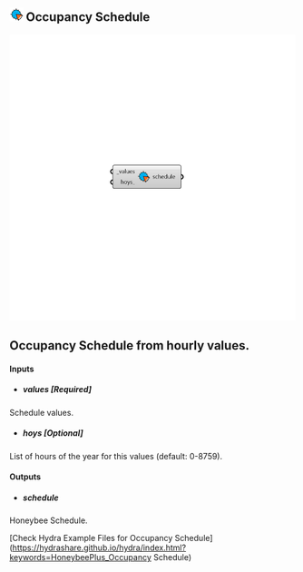 ## ![](../../images/icons/Occupancy_Schedule.png) Occupancy Schedule

![](../../images/components/Occupancy_Schedule.png)

Occupancy Schedule from hourly values.
 -

#### Inputs
* ##### values [Required]
Schedule values.
* ##### hoys [Optional]
List of hours of the year for this values (default: 0-8759).

#### Outputs
* ##### schedule
Honeybee Schedule.


[Check Hydra Example Files for Occupancy Schedule](https://hydrashare.github.io/hydra/index.html?keywords=HoneybeePlus_Occupancy Schedule)